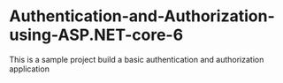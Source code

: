 # Authentication-and-Authorization-using-ASP.NET-core-6
This is a sample project build a basic authentication and authorization application
